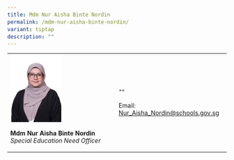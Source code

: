 ```yaml
---
title: Mdm Nur Aisha Binte Nordin
permalink: /mdm-nur-aisha-binte-nordin/
variant: tiptap
description: ""
---
```

<table style="minWidth: 50px">
<colgroup>
<col>
<col>
</colgroup>
<tbody>
<tr>
<td rowspan="1" colspan="1">
<div class="isomer-image-wrapper">
<img style="width: 50%;" height="auto" width="100%" alt="" src="/images/Org Chart Photos/mdm_nur_aisha_binte_nordin.jpg">
</div>
<p><strong>Mdm Nur Aisha Binte Nordin</strong>
<br><em>Special Education Need Officer</em>
</p>
</td>
<td rowspan="1" colspan="1">
<p><em>""</em>
</p>
<p></p>
<p>Email: <a href="mailto:Nur_Aisha_Nordin@schools.gov.sg" rel="noopener noreferrer nofollow" target="_blank">Nur_Aisha_Nordin@schools.gov.sg</a>
</p>
</td>
</tr>
</tbody>
</table>
<p></p>